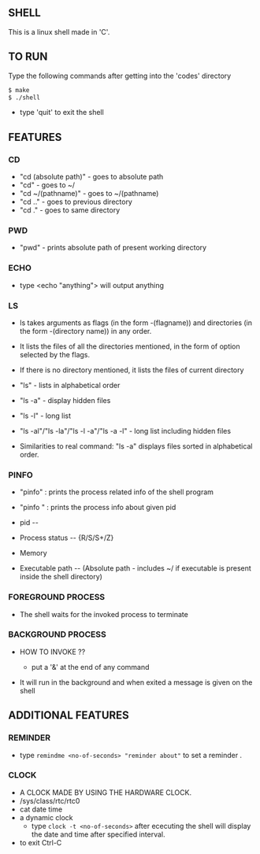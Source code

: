 ## SHELL

This is a linux shell made in 'C'. 

## TO RUN 

Type the following commands after getting into the 'codes' directory

```sh
$ make
$ ./shell
```

- type 'quit' to exit the shell

## FEATURES

### CD

    
  - "cd (absolute path)" - goes to absolute path
  - "cd" - goes to ~/
  - "cd ~/(pathname)" - goes to ~/(pathname)
  - "cd .." - goes to previous directory
  - "cd ." - goes to same directory
 
### PWD

  - "pwd" - prints absolute path of present working directory

### ECHO
  
  - type <echo "anything"> will output anything

### LS


   - ls takes arguments as flags (in the form -(flagname))    and directories (in the form -(directory name)) in any   order.
   - It lists the files of all the directories mentioned,     in the form of option selected by the flags.
   - If there is no directory mentioned, it lists the files   of current directory

   - "ls" - lists in alphabetical order
   - "ls -a" - display hidden files
   - "ls -l" - long list
   - "ls -al"/"ls -la"/"ls -l -a"/"ls -a -l" - long list including hidden files

   - Similarities to real command: "ls -a" displays files     sorted in alphabetical order.

### PINFO


  - "pinfo" : prints the process related info of the           shell program
  - "pinfo " : prints the process info about given pid

  - pid --
  - Process status -- {R/S/S+/Z}
  - Memory
  - Executable path -- (Absolute path - includes ~/ if        executable is present inside the shell directory)


### FOREGROUND PROCESS

  -  The shell waits for the invoked process to terminate

### BACKGROUND PROCESS

  - HOW TO INVOKE ??

    - put a '&' at the end of any command

  - It will run in the background and when exited a message is given on the shell



## ADDITIONAL FEATURES

### REMINDER

   - type `remindme <no-of-seconds> "reminder about"` to set a reminder .

### CLOCK

  - A CLOCK MADE BY USING THE HARDWARE CLOCK. 
  - /sys/class/rtc/rtc0
  - cat date time
  - a dynamic clock
    - type `clock -t <no-of-seconds>`
    after ececuting the shell will display the date and time after specified interval.
  - to exit Ctrl-C







